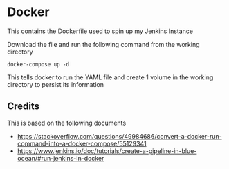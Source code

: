 # Docker
This contains the Dockerfile used to spin up my Jenkins Instance

Download the file and run the following command from the working directory
```
docker-compose up -d
```
This tells docker to run the YAML file and create 1 volume in the working directory to persist its information

## Credits
This is based on the following documents
* https://stackoverflow.com/questions/49984686/convert-a-docker-run-command-into-a-docker-compose/55129341
* https://www.jenkins.io/doc/tutorials/create-a-pipeline-in-blue-ocean/#run-jenkins-in-docker
